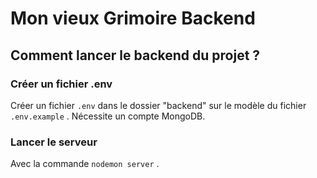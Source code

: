 # Mon vieux Grimoire Backend

## Comment lancer le backend du projet ?

### Créer un fichier .env

Créer un fichier `.env` dans le dossier "backend" sur le modèle du fichier `.env.example` .
Nécessite un compte MongoDB.

### Lancer le serveur

Avec la commande `nodemon server` .